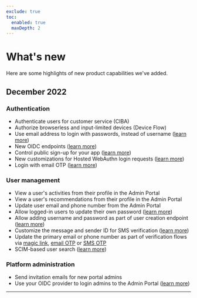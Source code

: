 ```yaml
---
exclude: true
toc:
  enabled: true
  maxDepth: 2
---
```


# What's new

Here are some highlights of new product capabilities we've added.

## December 2022

### Authentication

- Authenticate users for customer service (CIBA)
- Authorize browserless and input-limited devices (Device Flow)
- Use email address to login with passwords, instead of username ([learn more](/openapi/user/passwords/#operation/login!path=email&t=request))
- New OIDC endpoints ([learn more](/openapi/user/oidc/))
- Control public sign-up for your app ([learn more](/guides/user/manage_apps/#client-information:~:text=app%20settings%20include%3A-,Public%20sign%2Dup,-%3A%20Allows%20login%20flows))
- New customizations for Hosted WebAuthn login requests ([learn more](/openapi/user/webauthn-hosted/#operation/startBindIdAuth!in=query&path=login_hint&t=request))
- Login with email OTP ([learn more](/guides/user/auth_email_otp/))

### User management

- View a user's activities from their profile in the Admin Portal
- View a user's recommendations from their profile in the Admin Portal
- Update user email and phone number from the Admin Portal
- Allow logged-in users to update their own password ([learn more](/openapi/user/user/#operation/addPasswordCredentialsToCurrentUser))
- Allow adding username and password as part of user creation endpoint ([learn more](/openapi/user/user/#operation/bulkCreateUser!path=username&t=request))
- Customize the message and sender ID for SMS verification ([learn more](/openapi/user/verification/#operation/sendVerificationSmsOtp))
- Update the primary email or phone number as part of verification flows via [magic link](/openapi/user/verification/#operation/sendVerificationEmail!path=update_primary&t=request), [email OTP](/openapi/user/verification/#operation/verifyEmailOtp!path=update_primary&t=request) or [SMS OTP](/openapi/user/verification/#operation/verifySmsOtp!path=update_primary&t=request)
- SCIM-based user search ([learn more](/openapi/scim_search_syntax/#searchable-fields))

### Platform administration

- Send invitation emails for new portal admins
- Use your OIDC provider to login admins to the Admin Portal ([learn more](/guides/user/sso_admin_login_oidc/))

---------------------------------
